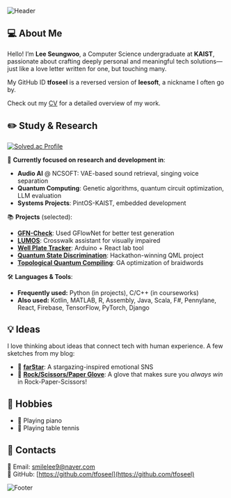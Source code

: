 ![Header](https://capsule-render.vercel.app/api?type=waving&color=auto&height=200&section=header)

## 💻 About Me

Hello! I’m **Lee Seungwoo**, a Computer Science undergraduate at **KAIST**, passionate about crafting deeply personal and meaningful tech solutions—just like a love letter written for one, but touching many.

My GitHub ID **tfoseel** is a reversed version of **leesoft**, a nickname I often go by.

Check out my [CV](https://drive.google.com/file/d/1xA5StiR1bYY2BtB-bKmmCDb9dxNDxQAD/view?usp=sharing) for a detailed overview of my work.

## ✏️ Study & Research

[![Solved.ac Profile](http://mazassumnida.wtf/api/v2/generate_badge?boj=leesoft)](https://solved.ac/leesoft/)

🧪 **Currently focused on research and development in**:
- **Audio AI** @ NCSOFT: VAE-based sound retrieval, singing voice separation
- **Quantum Computing**: Genetic algorithms, quantum circuit optimization, LLM evaluation
- **Systems Projects**: PintOS-KAIST, embedded development

📚 **Projects** (selected):
- [**GFN-Check**](https://github.com/tfoseel/gfn-check): Used GFlowNet for better test generation
- [**LUMOS**](https://github.com/tfoseel/cs330-lumos): Crosswalk assistant for visually impaired
- [**Well Plate Tracker**](https://github.com/tfoseel/well-plate-tracker): Arduino + React lab tool
- [**Quantum State Discrimination**](https://github.com/tfoseel/classical-shadows): Hackathon-winning QML project
- [**Topological Quantum Compiling**](https://github.com/tfoseel/ga-for-tqc): GA optimization of braidwords

🛠️ **Languages & Tools**:
- **Frequently used:** Python (in projects), C/C++ (in courseworks)
- **Also used:** Kotlin, MATLAB, R, Assembly, Java, Scala, F#, Pennylane, React, Firebase, TensorFlow, PyTorch, Django

## 💡 Ideas

I love thinking about ideas that connect tech with human experience. A few sketches from my blog:

* 🌌 [**farStar**](https://velog.io/@smilelee9/%EC%95%84%EC%9D%B4%EB%94%94%EC%96%B4-%EB%85%B8%ED%8A%B8-%EB%B3%84%EC%9E%90%EB%A6%AC-%EA%B0%90%EC%84%B1-SNS-%EC%95%B1-farStar): A stargazing-inspired emotional SNS  
* 🥊 [**Rock/Scissors/Paper Glove**](https://velog.io/@smilelee9/%EC%95%84%EC%9D%B4%EB%94%94%EC%96%B4-%EB%85%B8%ED%8A%B8-%EA%B0%80%EC%9C%84%EB%B0%94%EC%9C%84%EB%B3%B4-%ED%95%84%EC%8A%B9-%EC%9E%A5%EA%B0%91): A glove that makes sure you *always win* in Rock-Paper-Scissors!

## 🎈 Hobbies

- 🎹 Playing piano  
- 🏓 Playing table tennis  

## 🔗 Contacts

📧 Email: [smilelee9@naver.com](mailto:smilelee9@naver.com)  
🐙 GitHub: [https://github.com/tfoseel](https://github.com/tfoseel)

![Footer](https://capsule-render.vercel.app/api?type=waving&color=auto&height=200&section=footer)
